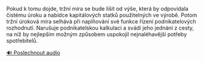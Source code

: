 
Pokud k tomu dojde, tržní míra se bude lišit od výše, která by odpovídala čistému úroku a nabídce kapitálových statků použitelných ve výrobě. Potom tržní úroková míra selhává při naplňování své funkce řízení podnikatelových rozhodnutí. Narušuje podnikatelskou kalkulaci a svádí jeho jednání z cesty, na níž by nejlepším možným způsobem uspokojil nejnaléhavější potřeby spotřebitelů.

[🔊 Poslechnout audio](/data/7-paragraphs/audio/chapter_99/para_002-Pokud-k-tomu-dojde-trn-mra-se-bude-liit-od-v.mp3)
